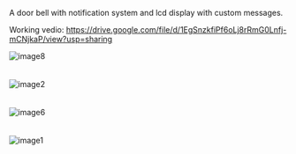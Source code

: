 A door bell with notification system and lcd display with custom messages.

Working vedio: https://drive.google.com/file/d/1EgSnzkfiPf6oLj8rRmG0Lnfj-mCNjkaP/view?usp=sharing

![image8](https://github.com/user-attachments/assets/e16d29cb-aa68-41fd-934f-c79f0ad7e534)
<br />
<br />
<br />
![image2](https://github.com/user-attachments/assets/a10f5331-7996-413c-8401-9795d019d7b9)
<br />
<br />
<br />
![image6](https://github.com/user-attachments/assets/13907688-1cde-4301-9add-74b16060b4b2)
<br />
<br />
<br />
![image1](https://github.com/user-attachments/assets/d88a3d17-32f9-4e30-b6b4-39f760fd2b02)
